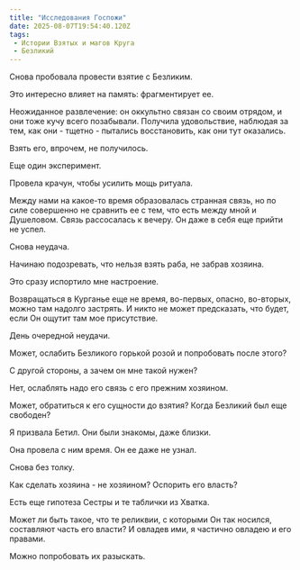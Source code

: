 ```yaml
---
title: "Исследования Госпожи"
date: 2025-08-07T19:54:40.120Z
tags:
 - Истории Взятых и магов Круга
 - Безликий
---
```


Снова пробовала провести взятие с Безликим.

Это интересно влияет на память: фрагментирует ее.

Неожиданное развлечение: он оккультно связан со своим отрядом, и они
тоже кучу всего позабывали. Получила удовольствие, наблюдая за тем, как
они - тщетно - пытались восстановить, как они тут оказались.

Взять его, впрочем, не получилось.

Еще один эксперимент.

Провела крачун, чтобы усилить мощь ритуала.

Между нами на какое-то время образовалась странная связь, но по силе
совершенно не сравнить ее с тем, что есть между мной и Душеловом. Связь
рассосалась к вечеру. Он даже в себя еще прийти не успел.

Снова неудача.

Начинаю подозревать, что нельзя взять раба, не забрав хозяина.

Это сразу испортило мне настроение.

Возвращаться в Курганье еще не время, во-первых, опасно, во-вторых,
можно там надолго застрять. И никто не может предсказать, что будет,
если Он ощутит там мое присутствие.

День очередной неудачи.

Может, ослабить Безликого горькой розой и попробовать после этого?

С другой стороны, а зачем он мне такой нужен?

Нет, ослаблять надо его связь с его прежним хозяином.

Может, обратиться к его сущности до взятия? Когда Безликий был еще
свободен?

Я призвала Бетил. Они были знакомы, даже близки.

Она провела с ним время. Он ее даже не узнал.

Снова без толку.

Как сделать хозяина - не хозяином? Оспорить его власть?

Есть еще гипотеза Сестры и те таблички из Хватка.

Может ли быть такое, что те реликвии, с которыми Он так носился,
составляют часть его власти? И овладев ими, я частично овладею и его
правами.

Можно попробовать их разыскать.
